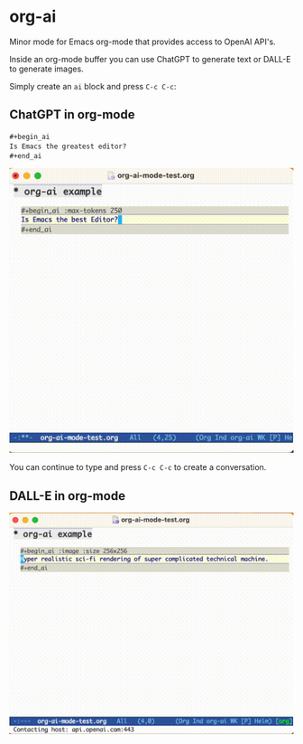 # org-ai

Minor mode for Emacs org-mode that provides access to OpenAI API's.

Inside an org-mode buffer you can use ChatGPT to generate text or DALL-E to generate images.

Simply create an `ai` block and press `C-c C-c`:

## ChatGPT in org-mode

```org
#+begin_ai
Is Emacs the greatest editor?
#+end_ai
```

![chat-gpt in org-mode](doc/org-ai-demo-1.gif)

You can continue to type and press `C-c C-c` to create a conversation.


## DALL-E in org-mode

![dall-e in org-mode](doc/org-ai-demo-2.gif)
